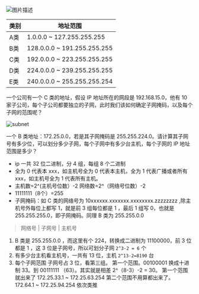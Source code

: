 ![图片描述](https://dn-simplecloud.shiyanlou.com/uid/8797/1522136557712.png-wm)

| 类别 | 地址范围 |
| - | - |
| A类 | 1.0.0.0 ~ 127.255.255.255 |
| B类 | 128.0.0.0 ~ 191.255.255.255 |
| C类 | 192.0.0.0 ~ 223.255.255.255 |
| D类 | 224.0.0.0 ~ 239.255.255.255 |
| E类 | 240.0.0.0 ~ 255.255.255.254 |

一个公司有一个 C 类的地址，假设 IP 地址所在的网段是 192.168.15.0，他有 10 家子公司，每个子公司都要独立的子网，此时我们该如何确定子网掩码，以及每个子网的范围呢？

![subnet](https://dn-anything-about-doc.qbox.me/document-uid113508labid2122timestamp1474623623445.png/wm)

一个 B 类地址：172.25.0.0，若是其子网掩码是 255.255.224.0。请计算其子网号有多少位，可以划分多少子网，每个子网中有多少台主机，每个子网的 IP 地址范围是多少？

- ip 一共 32 位二进制，分 4 组，每组 8 个二进制
- 全为 0 代表本 xxx，如主机号全为 0 代表本主机，全为 1 代表广播或者所有 xxx，如主机号全为 1 代表所有主机。
- 主机数=2^(主机号位数）-2 网络数=2^（网络号位数）-2
- 11111111（8个）=255
- 子网掩码：如 C 类的网络号为 10xxxxxx.xxxxxxx.xxxxxxxx.zzzzzzzz ,除主机号外每位上都写 1，就是前 3 组每位都是 1 ，最后 1 组写 0，也就是 255.255.255.0，即子网掩码。同理 B 类为 255.255.0.0

> 网络号 | 子网号 | 主机号

1. B 类是 255.255.0.0 ，而这里有个 224，转换成二进制为 11100000，前 3 位都是 1 ，这 3 位是子网号，所以可划分子网 `2^3-2 = 6` 个
2. 有多少台主机看主机号，一共有 13 位，主机 `2^13-2=8190` 台
3. 每个子网范围
子网号占 3 位，看第三组。
第一个范围。00100001 换成十进制 33。到 00111111 （63）。其实就是相差 2^（8-3）-2 = 30。
第一个范围就出来了 172.25.33.1 ~ 172.25.63.254
第二个范围不用算都出来了。 172.64.1 ~ 172.25.94.254 依次类推

